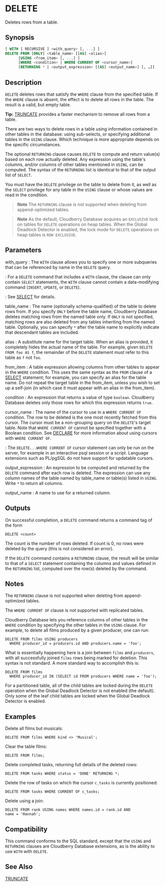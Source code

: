 # DELETE

Deletes rows from a table.

## Synopsis

```sql
[ WITH [ RECURSIVE ] <with_query> [, ...] ]
DELETE FROM [ONLY] <table_name> [[AS] <alias>]
      [USING <from_item> [, ...] ]
      [WHERE <condition> | WHERE CURRENT OF <cursor_name>]
      [RETURNING * | <output_expression> [[AS] <output_name>] [, …]]
```

## Description

`DELETE` deletes rows that satisfy the `WHERE` clause from the specified table. If the `WHERE` clause is absent, the effect is to delete all rows in the table. The result is a valid, but empty table.

**Tip:** [TRUNCATE](/docs/sql-statements/sql-statement-truncate.md) provides a faster mechanism to remove all rows from a table.

There are two ways to delete rows in a table using information contained in other tables in the database: using sub-selects, or specifying additional tables in the `USING` clause. Which technique is more appropriate depends on the specific circumstances.

The optional `RETURNING` clause causes `DELETE` to compute and return value(s) based on each row actually deleted. Any expression using the table's columns, and/or columns of other tables mentioned in `USING`, can be computed. The syntax of the `RETURNING` list is identical to that of the output list of `SELECT`.

You must have the `DELETE` privilege on the table to delete from it, as well as the `SELECT` privilege for any table in the `USING` clause or whose values are read in the condition.

> **Note** The `RETURNING` clause is not supported when deleting from append-optimized tables.

> **Note** As the default, Cloudberry Database acquires an `EXCLUSIVE` lock on tables for `DELETE` operations on heap tables. When the Global Deadlock Detector is enabled, the lock mode for `DELETE` operations on heap tables is `ROW EXCLUSIVE`.

## Parameters

with_query
:   The `WITH` clause allows you to specify one or more subqueries that can be referenced by name in the `DELETE` query.

:   For a `DELETE` command that includes a `WITH` clause, the clause can only contain `SELECT` statements, the `WITH` clause cannot contain a data-modifying command (`INSERT`, `UPDATE`, or `DELETE`).

:   See [SELECT](/docs/sql-statements/sql-statement-select.md) for details.

table_name
:   The name (optionally schema-qualified) of the table to delete rows from. If you specify `ONLY` before the table name, Cloudberry Database deletes matching rows from the named table only. If `ONLY` is not specified, matching rows are also deleted from any tables inheriting from the named table. Optionally, you can specify `*` after the table name to explicitly indicate that descendant tables are included.

alias
:   A substitute name for the target table. When an alias is provided, it completely hides the actual name of the table. For example, given `DELETE FROM foo AS f`, the remainder of the `DELETE` statement must refer to this table as `f` not `foo`.

from_item
:   A table expression allowing columns from other tables to appear in the `WHERE` condition. This uses the same syntax as the `FROM` clause of a [SELECT](/docs/sql-statements/sql-statement-select.md) statement; for example, you can specify an alias for the table name. Do not repeat the target table in the from_item, unless you wish to set up a self-join (in which case it must appear with an alias in the from_item).

condition
:   An expression that returns a value of type `boolean`. Cloudberry Database deletes only those rows for which this expression returns `true`.

cursor_name
:   The name of the cursor to use in a `WHERE CURRENT OF` condition. The row to be deleted is the one most recently fetched from this cursor. The cursor must be a non-grouping query on the `DELETE`'s target table. Note that `WHERE CURRENT OF` cannot be specified together with a Boolean condition. See [DECLARE](/docs/sql-statements/sql-statement-declare.md) for more information about using cursors with `WHERE CURRENT OF`.

:   The `DELETE...WHERE CURRENT OF` cursor statement can only be run on the server, for example in an interactive psql session or a script. Language extensions such as PL/pgSQL do not have support for updatable cursors.

output_expression
:   An expression to be computed and returned by the `DELETE` command after each row is deleted. The expression can use any column names of the table named by table_name or table(s) listed in `USING`. Write `*` to return all columns.

output_name
:   A name to use for a returned column.

## Outputs

On successful completion, a `DELETE` command returns a command tag of the form

```
DELETE <count>
```

The count is the number of rows deleted. If count is 0, no rows were deleted by the query (this is not considered an error).

If the `DELETE` command contains a `RETURNING` clause, the result will be similar to that of a `SELECT` statement containing the columns and values defined in the `RETURNING` list, computed over the row(s) deleted by the command.

## Notes

The `RETURNING` clause is not supported when deleting from append-optimized tables.

The `WHERE CURRENT OF` clause is not supported with replicated tables.

Cloudberry Database lets you reference columns of other tables in the `WHERE` condition by specifying the other tables in the `USING` clause. For example, to delete all films produced by a given producer, one can run:

```
DELETE FROM films USING producers
  WHERE producer_id = producers.id AND producers.name = 'foo';
```
What is essentially happening here is a join between `films` and `producers`, with all successfully joined `films` rows being marked for deletion. This syntax is not standard. A more standard way to accomplish this is:

```
DELETE FROM films
  WHERE producer_id IN (SELECT id FROM producers WHERE name = 'foo');
```

For a partitioned table, all of the child tables are locked during the `DELETE` operation when the Global Deadlock Detector is not enabled (the default). Only some of the leaf child tables are locked when the Global Deadlock Detector is enabled.

## Examples

Delete all films but musicals:

```
DELETE FROM films WHERE kind <> 'Musical';
```

Clear the table films:

```
DELETE FROM films;
```

Delete completed tasks, returning full details of the deleted rows:

```
DELETE FROM tasks WHERE status = 'DONE' RETURNING *;
```

Delete the row of tasks on which the cursor `c_tasks` is currently positioned:

```
DELETE FROM tasks WHERE CURRENT OF c_tasks;
```

Delete using a join:

```
DELETE FROM rank USING names WHERE names.id = rank.id AND 
name = 'Hannah';
```

## Compatibility

This command conforms to the SQL standard, except that the `USING` and `RETURNING` clauses are Cloudberry Database extensions, as is the ability to use `WITH` with `DELETE`.

## See Also

[TRUNCATE](/docs/sql-statements/sql-statement-truncate.md)




